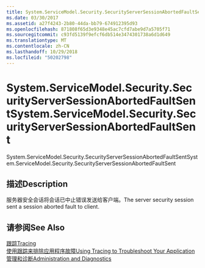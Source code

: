 ```yaml
---
title: System.ServiceModel.Security.SecurityServerSessionAbortedFaultSent
ms.date: 03/30/2017
ms.assetid: a27f4243-2b80-44da-bb79-674912395d93
ms.openlocfilehash: 871808f65d3e9348e45ac7cfd7abe9d7a5705f71
ms.sourcegitcommit: c93fd5139f9efcf6db514e3474301738a6d1d649
ms.translationtype: MT
ms.contentlocale: zh-CN
ms.lasthandoff: 10/29/2018
ms.locfileid: "50202798"
---
```

# <a name="systemservicemodelsecuritysecurityserversessionabortedfaultsent"></a><span data-ttu-id="c7310-102">System.ServiceModel.Security.SecurityServerSessionAbortedFaultSent</span><span class="sxs-lookup"><span data-stu-id="c7310-102">System.ServiceModel.Security.SecurityServerSessionAbortedFaultSent</span></span>
<span data-ttu-id="c7310-103">System.ServiceModel.Security.SecurityServerSessionAbortedFaultSent</span><span class="sxs-lookup"><span data-stu-id="c7310-103">System.ServiceModel.Security.SecurityServerSessionAbortedFaultSent</span></span>  
  
## <a name="description"></a><span data-ttu-id="c7310-104">描述</span><span class="sxs-lookup"><span data-stu-id="c7310-104">Description</span></span>  
 <span data-ttu-id="c7310-105">服务器安全会话将会话已中止错误发送给客户端。</span><span class="sxs-lookup"><span data-stu-id="c7310-105">The server security session sent a session aborted fault to client.</span></span>  
  
## <a name="see-also"></a><span data-ttu-id="c7310-106">请参阅</span><span class="sxs-lookup"><span data-stu-id="c7310-106">See Also</span></span>  
 [<span data-ttu-id="c7310-107">跟踪</span><span class="sxs-lookup"><span data-stu-id="c7310-107">Tracing</span></span>](../../../../../docs/framework/wcf/diagnostics/tracing/index.md)  
 [<span data-ttu-id="c7310-108">使用跟踪来排除应用程序故障</span><span class="sxs-lookup"><span data-stu-id="c7310-108">Using Tracing to Troubleshoot Your Application</span></span>](../../../../../docs/framework/wcf/diagnostics/tracing/using-tracing-to-troubleshoot-your-application.md)  
 [<span data-ttu-id="c7310-109">管理和诊断</span><span class="sxs-lookup"><span data-stu-id="c7310-109">Administration and Diagnostics</span></span>](../../../../../docs/framework/wcf/diagnostics/index.md)
